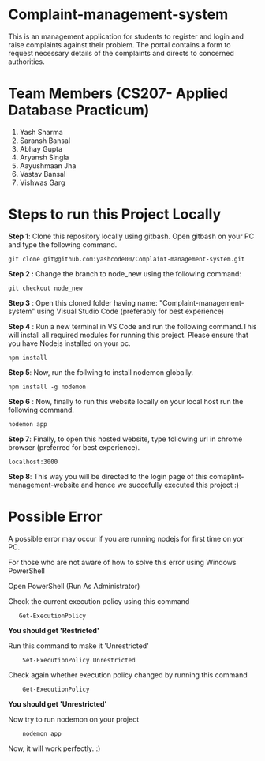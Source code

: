 # Complaint-management-system
This is an management application for students to register and login and raise complaints against their problem. The portal contains a form to request necessary details of the complaints and  directs to concerned authorities.

# Team Members (CS207- Applied Database Practicum)
1. Yash Sharma 
2. Saransh Bansal 
3. Abhay Gupta 
4. Aryansh Singla
5. Aayushmaan Jha
6. Vastav Bansal
7. Vishwas Garg

# Steps to run this Project Locally

**Step 1**:   Clone this repository locally using gitbash. Open gitbash on your PC and type the following command.
```
git clone git@github.com:yashcode00/Complaint-management-system.git
```
**Step 2 :**  Change the branch to node_new using the following command:
```
git checkout node_new
```
**Step 3** :  Open this cloned folder having name: "Complaint-management-system" using Visual Studio Code (preferably for best experience) 

**Step 4** :  Run a new terminal in VS Code and run the following command.This will install all required modules for running this project. Please ensure that you have Nodejs installed on your pc. 
```
npm install
```

**Step 5**:   Now, run the follwing to install nodemon globally.
```
npm install -g nodemon
```

**Step 6** :  Now, finally to run this website locally on your local host run the following command.
```
nodemon app
```

**Step 7**:   Finally, to open this hosted website, type following url in chrome browser (preferred for best experience).
```
localhost:3000
```

**Step 8**:   This way you will be directed to the login page of this comaplint-management-website and hence we succefully executed this project :)

# Possible Error
A possible error may occur if you are running nodejs for first time on yor PC.

For those who are not aware of how to solve this error using Windows PowerShell

Open PowerShell (Run As Administrator)

Check the current execution policy using this command
```
   Get-ExecutionPolicy
```
  
**You should get 'Restricted'**

Run this command to make it 'Unrestricted'

```
    Set-ExecutionPolicy Unrestricted
```

Check again whether execution policy changed by running this command

```
    Get-ExecutionPolicy
```

**You should get 'Unrestricted'**

Now try to run nodemon on your project

```
    nodemon app
```

Now, it will work perfectly. :)
